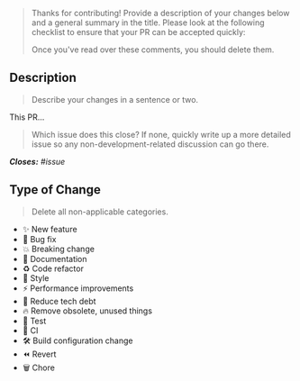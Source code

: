 > Thanks for contributing!
> Provide a description of your changes below and a general summary in the title.
> Please look at the following checklist to ensure that your PR can be accepted quickly:
>
> Once you've read over these comments, you should delete them.

## Description

> Describe your changes in a sentence or two.

This PR...

> Which issue does this close?
> If none, quickly write up a more detailed issue so any non-development-related discussion can go there.

_**Closes:** #issue_

## Type of Change

> Delete all non-applicable categories.

- ✨ New feature
- 🐛 Bug fix
- 💥 Breaking change
- 📝 Documentation
- ♻️ Code refactor
- 🎨 Style
- ⚡️ Performance improvements
- 🧹 Reduce tech debt
- 🔥 Remove obsolete, unused things
- 🧪 Test
- 💚 CI
- 🛠️ Build configuration change
- ⏪️ Revert
- 🗑️ Chore

<!-- ## Poem

> Because, well, why not?

copilot:poem -->
